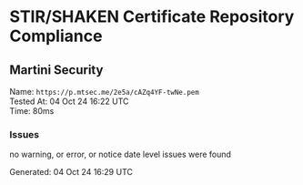 # STIR/SHAKEN Certificate Repository Compliance

## Martini Security

Name: `https://p.mtsec.me/2e5a/cAZq4YF-twNe.pem`\
Tested At: 04 Oct 24 16:22 UTC\
Time: 80ms

### Issues

no warning, or error, or notice date level issues were found

Generated: 04 Oct 24 16:29 UTC